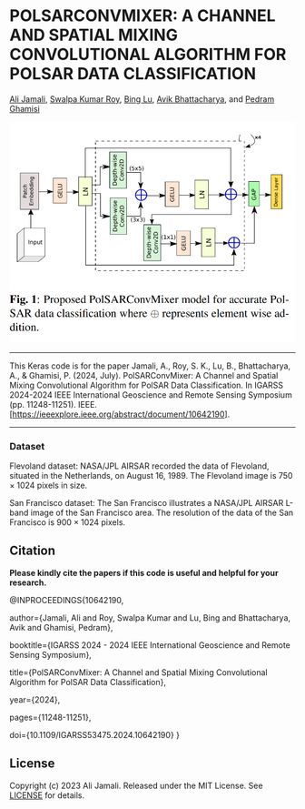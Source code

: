 # POLSARCONVMIXER: A CHANNEL AND SPATIAL MIXING CONVOLUTIONAL ALGORITHM FOR POLSAR DATA CLASSIFICATION



[Ali Jamali](https://www.researchgate.net/profile/Ali-Jamali), [Swalpa Kumar Roy](https://swalpa.github.io), [Bing Lu](https://www.sfu.ca/people/binglu/about.html), [Avik Bhattacharya](http://www.mrslab.in/Avik/), and [Pedram Ghamisi](https://www.iarai.ac.at/people/pedramghamisi/)


<img src="PolSARConvMixer.png"/>


___________

This Keras code is for the paper Jamali, A., Roy, S. K., Lu, B., Bhattacharya, A., & Ghamisi, P. (2024, July). PolSARConvMixer: A Channel and Spatial Mixing Convolutional Algorithm for PolSAR Data Classification. In IGARSS 2024-2024 IEEE International Geoscience and Remote Sensing Symposium (pp. 11248-11251). IEEE. [https://ieeexplore.ieee.org/abstract/document/10642190].


---------------------
### Dataset

Flevoland dataset: NASA/JPL AIRSAR recorded the data of Flevoland, situated in the Netherlands, on August 16, 1989. 
The Flevoland image is $750\times1024$ pixels in size.


San Francisco dataset: The San Francisco illustrates a NASA/JPL AIRSAR L-band image of the San Francisco area. 
The resolution of the data of the San Francisco is $900\times1024$ pixels.


Citation
---------------------

**Please kindly cite the papers if this code is useful and helpful for your research.**

@INPROCEEDINGS{10642190,

  author={Jamali, Ali and Roy, Swalpa Kumar and Lu, Bing and Bhattacharya, Avik and Ghamisi, Pedram},
  
  booktitle={IGARSS 2024 - 2024 IEEE International Geoscience and Remote Sensing Symposium}, 
  
  title={PolSARConvMixer: A Channel and Spatial Mixing Convolutional Algorithm for PolSAR Data Classification}, 
  
  year={2024},
  
  pages={11248-11251},
  
  doi={10.1109/IGARSS53475.2024.10642190}
  }

## License

Copyright (c) 2023 Ali Jamali. Released under the MIT License. See [LICENSE](LICENSE) for details.
